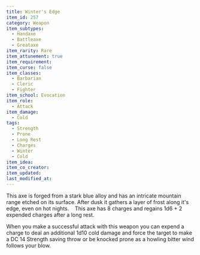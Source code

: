 ```yaml
---
title: Winter's Edge
item_id: 257
category: Weapon
item_subtypes:
  - Handaxe
  - Battleaxe
  - Greataxe
item_rarity: Rare
item_attunement: true
item_requirement: 
item_curse: false
item_classes:
  - Barbarian
  - Cleric
  - Fighter
item_school: Evocation
item_role:
  - Attack
item_damage:
  - Cold
tags:
  - Strength
  - Prone
  - Long Rest
  - Charges
  - Winter
  - Cold
item_idea:
item_co_creator:
item_updated:
last_modified_at:
---
```


This axe is forged from a stark blue alloy and has an intricate mountain range etched on its surface. After dusk it gathers a layer of frost along it's edge, even on hot nights.   
This axe has 8 charges and regains 1d6 + 2 expended charges after a long rest.

When you make a successful attack with this weapon you can expend a charge to deal an additional 1d10 cold damage and force the target to make a DC 14 Strength saving throw or be knocked prone as a howling bitter wind follows your blow.

